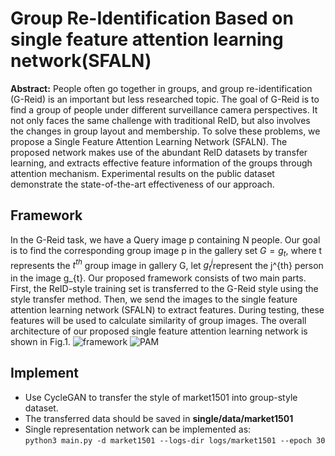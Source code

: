 # Group Re-Identification Based on single feature attention learning network(SFALN)
**Abstract:** People often go together in groups, and group re-identification (G-Reid) is an important but less researched topic. The goal of G-Reid is to find a group of people under different surveillance camera perspectives. It not only faces the same challenge with traditional ReID, but also involves the changes in group layout and membership. To solve these problems, we propose a Single Feature Attention Learning Network (SFALN). The proposed network makes use of the abundant ReID datasets by transfer learning, and extracts effective feature information of the groups through attention mechanism. Experimental results on the public dataset demonstrate the state-of-the-art effectiveness of our approach.

## Framework
In the G-Reid task, we have a Query image p containing N people. Our goal is to find the corresponding group image p in the gallery set $G ={g_t}$, where t represents the $t^{th}$ group image in gallery G, let $g_{t}^{j}$represent the j^{th} person in the image g_{t}.  Our proposed framework consists of two main parts. First, the ReID-style training set is transferred to the G-Reid style using the style transfer method. Then, we send the images to the single feature attention learning network (SFALN) to extract features. During testing, these features will be used to calculate similarity of group images. The overall architecture of our proposed single feature attention learning network is shown in Fig.1. 
![framework](\model_final_version.jpg  "Framework")
![PAM](\pamf.jpg  "Framework")

## Implement
  - Use CycleGAN to transfer the style of market1501 into group-style dataset.
  - The transferred data should be saved in **single/data/market1501** 
  - Single representation network can be implemented as:  
    `python3 main.py -d market1501 --logs-dir logs/market1501 --epoch 30`

